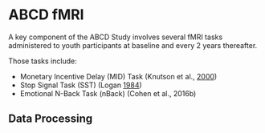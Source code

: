 # ABCD fMRI

A key component of the ABCD Study involves several fMRI tasks administered to youth participants at baseline and every 2 years thereafter. 

Those tasks include:

* Monetary Incentive Delay (MID) Task (Knutson et al., [2000](https://doi.org/10.1006/nimg.2000.0593))
* Stop Signal Task (SST) (Logan [1984](https://psycnet.apa.org/record/1994-97487-005))
* Emotional N-Back Task (nBack) (Cohen et al., 2016b)



## Data Processing


